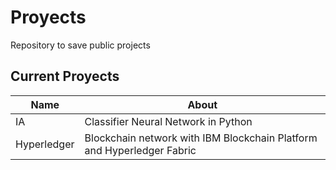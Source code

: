 # Proyects
Repository to save public projects

## Current Proyects

| Name | About |
| ------ | ------ |
| IA | Classifier Neural Network in Python  |
| Hyperledger | Blockchain network with IBM Blockchain Platform and Hyperledger Fabric |
